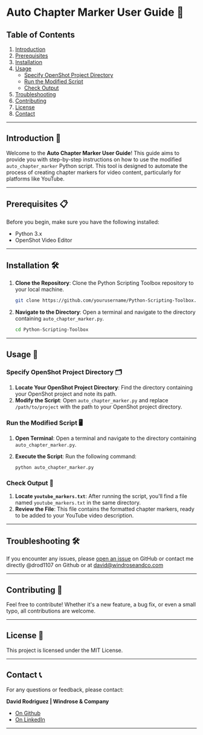 # Auto Chapter Marker User Guide 📖

## Table of Contents

1. [Introduction](#custom-introduction)
2. [Prerequisites](#custom-prerequisites)
3. [Installation](#custom-installation)
4. [Usage](#custom-usage)
   - [Specify OpenShot Project Directory](#custom-specify-openshot-project-directory)
   - [Run the Modified Script](#custom-run-the-modified-script)
   - [Check Output](#custom-check-output)
5. [Troubleshooting](#custom-troubleshooting)
6. [Contributing](#custom-contributing)
7. [License](#custom-license)
8. [Contact](#custom-contact)

---

<a id="custom-introduction"></a>
## Introduction 🌟

Welcome to the **Auto Chapter Marker User Guide**! This guide aims to provide you with step-by-step instructions on how to use the modified `auto_chapter_marker` Python script. This tool is designed to automate the process of creating chapter markers for video content, particularly for platforms like YouTube.

---

<a id="custom-prerequisites"></a>
## Prerequisites 📋

Before you begin, make sure you have the following installed:

- Python 3.x
- OpenShot Video Editor

---

<a id="custom-installation"></a>
## Installation 🛠️

1. **Clone the Repository**: Clone the Python Scripting Toolbox repository to your local machine.

    ```bash
    git clone https://github.com/yourusername/Python-Scripting-Toolbox.git
    ```

2. **Navigate to the Directory**: Open a terminal and navigate to the directory containing `auto_chapter_marker.py`.

    ```bash
    cd Python-Scripting-Toolbox
    ```

---

<a id="custom-usage"></a>
## Usage 🚀

### <a id="custom-specify-openshot-project-directory"></a>Specify OpenShot Project Directory 🗂️

1. **Locate Your OpenShot Project Directory**: Find the directory containing your OpenShot project and note its path.
2. **Modify the Script**: Open `auto_chapter_marker.py` and replace `/path/to/project` with the path to your OpenShot project directory.

### <a id="custom-run-the-modified-script"></a>Run the Modified Script 🖥️

1. **Open Terminal**: Open a terminal and navigate to the directory containing `auto_chapter_marker.py`.
2. **Execute the Script**: Run the following command:

    ```bash
    python auto_chapter_marker.py
    ```

### <a id="custom-check-output"></a>Check Output 📜

1. **Locate `youtube_markers.txt`**: After running the script, you'll find a file named `youtube_markers.txt` in the same directory.
2. **Review the File**: This file contains the formatted chapter markers, ready to be added to your YouTube video description.

---

<a id="custom-troubleshooting"></a>
## Troubleshooting 🛠️

If you encounter any issues, please [open an issue](#custom-contributing) on GitHub or contact me directly @drod1107 on Github or at [david@windroseandco.com](mailto:david@windroseandco.com)

---

<a id="custom-contributing"></a>
## Contributing 🤝

Feel free to contribute! Whether it's a new feature, a bug fix, or even a small typo, all contributions are welcome.

---

<a id="custom-license"></a>
## License 📄

This project is licensed under the MIT License.

---

<a id="custom-contact"></a>
## Contact 📞

For any questions or feedback, please contact:

**David Rodriguez | Windrose & Company**

- [On Github](https://github.com/drod1107)
- [On LinkedIn](https://www.linkedin.com/in/david-rodriguez-stl/)

---
